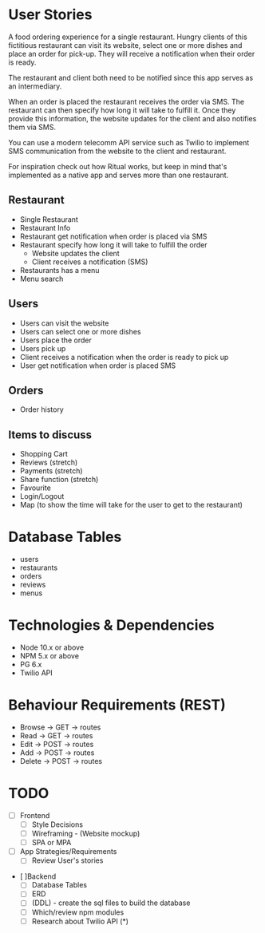 # User Stories

A food ordering experience for a single restaurant. Hungry clients of this fictitious restaurant can visit its website, select one or more dishes and place an order for pick-up. They will receive a notification when their order is ready.

The restaurant and client both need to be notified since this app serves as an intermediary.

When an order is placed the restaurant receives the order via SMS. The restaurant can then specify how long it will take to fulfill it. Once they provide this information, the website updates for the client and also notifies them via SMS.

You can use a modern telecomm API service such as Twilio to implement SMS communication from the website to the client and restaurant.

For inspiration check out how Ritual works, but keep in mind that's implemented as a native app and serves more than one restaurant.

## Restaurant

- Single Restaurant
- Restaurant Info
- Restaurant get notification when order is placed via SMS
- Restaurant specify how long it will take to fulfill the order
  - Website updates the client
  - Client receives a notification (SMS)
- Restaurants has a menu
- Menu search

## Users

- Users can visit the website
- Users can select one or more dishes
- Users place the order
- Users pick up
- Client receives a notification when the order is ready to pick up
- User get notification when order is placed SMS

## Orders

- Order history

## Items to discuss

- Shopping Cart
- Reviews (stretch)
- Payments (stretch)
- Share function (stretch)
- Favourite
- Login/Logout
- Map (to show the time will take for the user to get to the restaurant)

# Database Tables

- users
- restaurants
- orders
- reviews
- menus

# Technologies & Dependencies

- Node 10.x or above
- NPM 5.x or above
- PG 6.x
- Twilio API

# Behaviour Requirements (REST)

- Browse  -> GET  -> routes
- Read    -> GET  -> routes
- Edit    -> POST -> routes
- Add     -> POST -> routes
- Delete  -> POST -> routes

# TODO

- [ ] Frontend
  - [ ] Style Decisions
  - [ ] Wireframing - (Website mockup)
  - [ ] SPA or MPA

- [ ] App Strategies/Requirements
  - [ ] Review User's stories

- [ ]Backend
  - [ ] Database Tables
  - [ ] ERD
  - [ ] (DDL) - create the sql files to build the database
  - [ ] Which/review npm modules
  - [ ] Research about Twilio API (*)